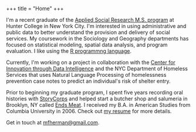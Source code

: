 +++
title = "Home"
+++

I'm a recent graduate of the [Applied Social Research M.S. program](http://www.hunter.cuny.edu/sociology/graduate/graduate-program-in-applied-social-research) at Hunter College in New York City. I'm interested in using administrative and public data to better understand the provision and delivery of social services. My coursework in the Sociology and Geography departments has focused on statistical modeling, spatial data analysis, and program evaluation. I like using the [R programmng language](https://en.wikipedia.org/wiki/R_(programming_language)).

Currently, I'm working on a project in collaboration with the [Center for Innovation through Data Intelligence](http://www1.nyc.gov/site/cidi/about/about.page) and the NYC Department of Homeless Services that uses Natural Language Processing of homelessness prevention case notes to predict an individual's risk of shelter entry.

Prior to beginning my graduate program, I spent five years recording oral histories with [StoryCorps](https://storycorps.org/) and helped start a butcher shop and salumeria in Brooklyn, NY called [Ends Meat](https://www.endsmeatnyc.com/). I received my B.A. in American Studies from Columbia University in 2006. Check out [my resume](https://github.com/mfherman/mh-resume/raw/master/mh-resume.pdf) for more details.

Get in touch at [mfherman@gmail.com](mailto:mfherman@gmail.com).